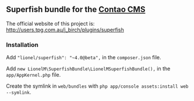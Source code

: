 ## Superfish bundle for the [Contao CMS](https://contao.org/en)

The official website of this project is: <http://users.tpg.com.au/j_birch/plugins/superfish>

### Installation

Add `"lionel/superfish": "~4.0@beta",` in the `composer.json` file.

Add `new LionelM\SuperfishBundle\LionelMSuperfishBundle(),` in the `app/AppKernel.php` file.

Create the symlink in `web/bundles` with `php app/console assets:install web --symlink`.
